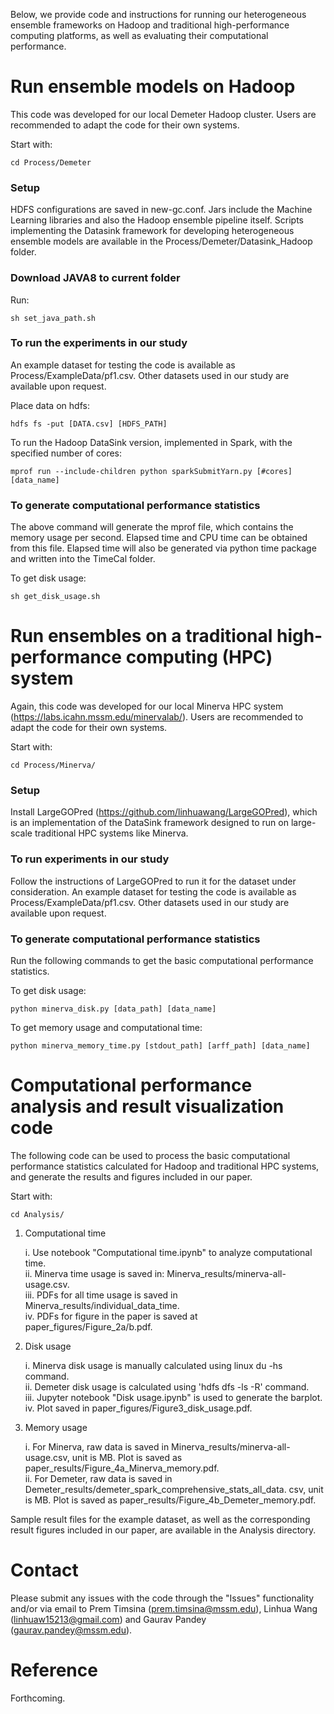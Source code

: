 Below, we provide code and instructions for running our heterogeneous ensemble frameworks on Hadoop and traditional high-performance computing platforms, as well as evaluating their computational performance. 

# Run ensemble models on Hadoop

This code was developed for our local Demeter Hadoop cluster. Users are recommended to adapt the code for their own systems.

Start with:

	cd Process/Demeter

### Setup
HDFS configurations are saved in new-gc.conf. Jars include the Machine Learning libraries and also the Hadoop ensemble pipeline itself. Scripts implementing the  Datasink framework for developing heterogeneous ensemble models are available in the Process/Demeter/Datasink_Hadoop folder. 

### Download JAVA8 to current folder
Run:

	sh set_java_path.sh

### To run the experiments in our study
An example dataset for testing the code is available as Process/ExampleData/pf1.csv. Other datasets used in our study are available upon request.

Place data on hdfs:

	hdfs fs -put [DATA.csv] [HDFS_PATH]
	
To run the Hadoop DataSink version, implemented in Spark, with the specified number of cores:

	mprof run --include-children python sparkSubmitYarn.py [#cores] [data_name] 

### To generate computational performance statistics
The above command will generate the mprof file, which contains the memory usage per second. Elapsed time and CPU time can be obtained from this file.
Elapsed time will also be generated via python time package and written into the TimeCal folder. 

To get disk usage:
	
	sh get_disk_usage.sh

# Run ensembles on a traditional high-performance computing (HPC) system

Again, this code was developed for our local Minerva HPC system (https://labs.icahn.mssm.edu/minervalab/). Users are recommended to adapt the code for their own systems.

Start with:

	cd Process/Minerva/

### Setup
Install LargeGOPred (https://github.com/linhuawang/LargeGOPred), which is an implementation of the DataSink framework designed to run on large-scale traditional HPC systems like Minerva.

### To run experiments in our study
Follow the instructions of LargeGOPred to run it for the dataset under consideration. An example dataset for testing the code is available as Process/ExampleData/pf1.csv. Other datasets used in our study are available upon request.

### To generate computational performance statistics

Run the following commands to get the basic computational performance statistics.

To get disk usage:

	python minerva_disk.py [data_path] [data_name]

To get memory usage and computational time:
	
	python minerva_memory_time.py [stdout_path] [arff_path] [data_name]


# Computational performance analysis and result visualization code

The following code can be used to process the basic computational performance statistics calculated for Hadoop and traditional HPC systems, and generate the results and figures included in our paper.

Start with:

	cd Analysis/

1. Computational time 

	i. Use notebook "Computational time.ipynb" to analyze computational time.  
	ii. Minerva time usage is saved in: Minerva_results/minerva-all-usage.csv.  
	iii. PDFs for all time usage is saved in Minerva_results/individual_data_time.  
	iv. PDFs for figure in the paper is saved at paper_figures/Figure_2a/b.pdf.  

2. Disk usage 

	i. Minerva disk usage is manually calculated using linux du -hs command.  
	ii. Demeter disk usage is calculated using 'hdfs dfs -ls -R' command.  
	iii. Jupyter notebook "Disk usage.ipynb" is used to generate the barplot.  
	iv. Plot saved in paper_figures/Figure3_disk_usage.pdf.   

3. Memory usage 

	i. For Minerva, raw data is saved in Minerva_results/minerva-all-usage.csv, unit is MB. Plot is saved as paper_results/Figure_4a_Minerva_memory.pdf.  
	ii. For Demeter, raw data is saved in Demeter_results/demeter_spark_comprehensive_stats_all_data.  csv, unit is MB. Plot is saved as paper_results/Figure_4b_Demeter_memory.pdf.  
	
Sample result files for the example dataset, as well as the corresponding result figures included in our paper, are available in the Analysis directory.

# Contact

Please submit any issues with the code through the "Issues" functionality and/or via email to Prem Timsina (prem.timsina@mssm.edu), Linhua Wang (linhuaw15213@gmail.com) and Gaurav Pandey (gaurav.pandey@mssm.edu).

# Reference

Forthcoming.
